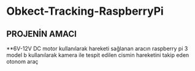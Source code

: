 # Obkect-Tracking-RaspberryPi
## PROJENİN AMACI 

**6V-12V DC motor kullanılarak hareketi sağlanan aracın raspberry pi 3 model b kullanılarak kamera ile tespit edilen cismin hareketini takip eden otonom araç 
